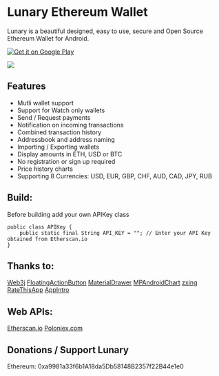 # Lunary Ethereum Wallet

Lunary is a beautiful designed, easy to use, secure and Open Source Ethereum Wallet for Android.

[![Get it on Google Play](http://rehanced.com/apps/google-play-badge.png)](https://play.google.com/store/apps/details?id=com.rehanced.lunary)

<img src="http://rehanced.com/apps/lunary/githubbanner.png" >

## Features
* Mutli wallet support  
* Support for Watch only wallets  
* Send / Request payments  
* Notification on incoming transactions  
* Combined transaction history  
* Addressbook and address naming  
* Importing / Exporting wallets  
* Display amounts in ETH, USD or BTC  
* No registration or sign up required  
* Price history charts  
* Supporting 8 Currencies: USD, EUR, GBP, CHF, AUD, CAD, JPY, RUB

## Build:
Before building add your own APIKey class
```
public class APIKey {
    public static final String API_KEY = ""; // Enter your API Key obtained from Etherscan.io
}
```

## Thanks to:
[Web3j](https://github.com/web3j/web3j)
[FloatingActionButton](https://github.com/Clans/FloatingActionButton)
[MaterialDrawer](https://github.com/mikepenz/MaterialDrawer)
[MPAndroidChart](https://github.com/PhilJay/MPAndroidChart)
[zxing](https://github.com/zxing/zxing)
[RateThisApp](https://github.com/kobakei/Android-RateThisApp)
[AppIntro](https://github.com/apl-devs/AppIntro)

## Web APIs:
[Etherscan.io](https://etherscan.io/)
[Poloniex.com](https://poloniex.com/)

## Donations / Support Lunary
Ethereum: 0xa9981a33f6b1A18da5Db58148B2357f22B44e1e0